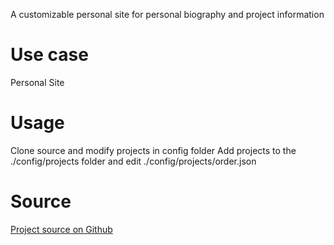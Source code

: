 A customizable personal site for personal biography and project information

# Use case

Personal Site

# Usage

Clone source and modify projects in config folder
Add projects to the ./config/projects folder and edit ./config/projects/order.json
<!---

# Screenshots/Demo
-->

# Source

[Project source on Github](https://github.com/VianPatel/vian4.com)
